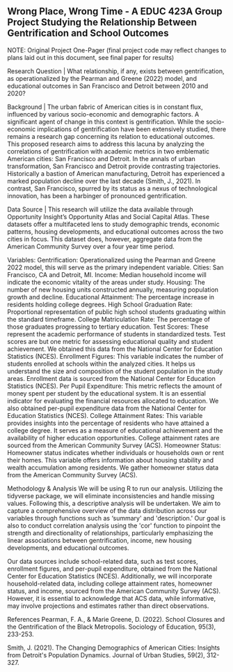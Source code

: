 ## Wrong Place, Wrong Time - A EDUC 423A Group Project Studying the Relationship Between Gentrification and School Outcomes

NOTE: Original Project One-Pager (final project code may reflect changes to plans laid out in this document, see final paper for results)

Research Question | What relationship, if any, exists between gentrification, as operationalized by the Pearman and Greene (2022) model, and educational outcomes in San Francisco and Detroit between 2010 and 2020?

Background | The urban fabric of American cities is in constant flux, influenced by various socio-economic and demographic factors. A significant agent of change in this context is gentrification. While the socio-economic implications of gentrification have been extensively studied, there remains a research gap concerning its relation to educational outcomes. This proposed research aims to address this lacuna by analyzing the correlations of gentrification with academic metrics in two emblematic American cities: San Francisco and Detroit. In the annals of urban transformation, San Francisco and Detroit provide contrasting trajectories. Historically a bastion of American manufacturing, Detroit has experienced a marked population decline over the last decade (Smith, J., 2021). In contrast, San Francisco, spurred by its status as a nexus of technological innovation, has been a harbinger of pronounced gentrification.

Data Source | This research will utilize the data available through Opportunity Insight’s Opportunity Atlas and Social Capital Atlas. These datasets offer a multifaceted lens to study demographic trends, economic patterns, housing developments, and educational outcomes across the two cities in focus. This dataset does, however, aggregate data from the American Community Survey over a four year time period.

Variables:
Gentrification: Operationalized using the Pearman and Greene 2022 model, this will serve as the primary independent variable.
Cities: San Francisco, CA and Detroit, MI.
Income: Median household income will indicate the economic vitality of the areas under study.
Housing: The number of new housing units constructed annually, measuring population growth and decline.
Educational Attainment: The percentage increase in residents holding college degrees.
High School Graduation Rate: Proportional representation of public high school students graduating within the standard timeframe.
College Matriculation Rate: The percentage of those graduates progressing to tertiary education.
Test Scores: These represent the academic performance of students in standardized tests. Test scores are but one metric for assessing educational quality and student achievement. We obtained this data from the National Center for Education Statistics (NCES).
Enrollment Figures: This variable indicates the number of students enrolled at schools within the analyzed cities. It helps us understand the size and composition of the student population in the study areas. Enrollment data is sourced from the National Center for Education Statistics (NCES).
Per Pupil Expenditure: This metric reflects the amount of money spent per student by the educational system. It is an essential indicator for evaluating the financial resources allocated to education. We also obtained per-pupil expenditure data from the National Center for Education Statistics (NCES).
College Attainment Rates: This variable provides insights into the percentage of residents who have attained a college degree. It serves as a measure of educational achievement and the availability of higher education opportunities. College attainment rates are sourced from the American Community Survey (ACS).
Homeowner Status: Homeowner status indicates whether individuals or households own or rent their homes. This variable offers information about housing stability and wealth accumulation among residents. We gather homeowner status data from the American Community Survey (ACS).

Methodology & Analysis
We will be using R to run our analysis. Utilizing the tidyverse package, we will eliminate inconsistencies and handle missing values. Following this, a descriptive analysis will be undertaken. We aim to capture a comprehensive overview of the data distribution across our variables through functions such as ‘summary' and 'description.'  Our goal is also to conduct correlation analysis using the 'cor' function to pinpoint the strength and directionality of relationships, particularly emphasizing the linear associations between gentrification, income, new housing developments, and educational outcomes.

Our data sources include school-related data, such as test scores, enrollment figures, and per-pupil expenditure, obtained from the National Center for Education Statistics (NCES). Additionally, we will incorporate household-related data, including college attainment rates, homeowner status, and income, sourced from the American Community Survey (ACS). However, it is essential to acknowledge that ACS data, while informative, may involve projections and estimates rather than direct observations.

References
Pearman, F. A., & Marie Greene, D. (2022). School Closures and the Gentrification of the Black Metropolis. Sociology of Education, 95(3), 233-253. 

Smith, J. (2021). The Changing Demographics of American Cities: Insights from Detroit's Population Dynamics. Journal of Urban Studies, 59(2), 312-327.

